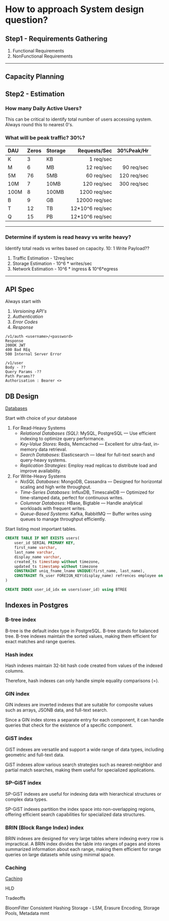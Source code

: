 # How to approach System design question?
## Step1 - Requirements Gathering 
1. Functional Requirements
2. NonFunctional Requirements

---
## Capacity Planning
## Step2 - Estimation
### How many Daily Active Users?
This can be critical to identify total number of users accessing system. Always round this to nearest 0's.

### What will be peak traffic? 30%?
| DAU  | Zeros | Storage |    Requests/Sec |  30%Peak/Hr |
|:-----|:------|---------|----------------:|------------:|
| K    | 3     | KB      |       1 req/sec |             |
| M    | 6     | MB      |      12 req/sec |  90 req/sec |
| 5M   | 76    | 5MB     |      60 req/sec | 120 req/sec |
| 10M  | 7     | 10MB    |     120 req/sec | 300 req/sec |
| 100M | 8     | 100MB   |    1200 req/sec |             |
| B    | 9     | GB      |   12000 req/sec |             |
| T    | 12    | TB      | 12*10^6 req/sec |             |
| Q    | 15    | PB      | 12*10^6 req/sec |             |
---
### Determine if system is read heavy vs write heavy?
Identify total reads vs writes based on capacity.
10: 1
Write Payload??
1. Traffic Estimation - 12req/sec
2. Storage Estimation - 10^6 * writes/sec
3. Network Estimation - 10^6 * ingress & 10^6*egress

---
## API Spec
Always start with
1. *Versioning API's*
2. *Authentication*
3. *Error Codes*
4. *Response* 
```declarative
/v1/auth <username>/<password>
Response 
200OK JWT
400 Bad REq
500 Internal Server Error
```

```
/v1/user 
Body - ??
Query Params -??
Path Params??
Authorisation : Bearer <>
```

## DB Design 
[Databases](database/databases.MD)

Start with choice of your database

1. For Read-Heavy Systems
   - _Relational Databases (SQL)_: MySQL, PostgreSQL — Use efficient indexing to optimize query performance.
   - _Key-Value Stores_: Redis, Memcached — Excellent for ultra-fast, in-memory data retrieval.
   - _Search Databases_: Elasticsearch — Ideal for full-text search and query-heavy systems.
   - _Replication Strategies_: Employ read replicas to distribute load and improve availability.
2. For Write-Heavy Systems
   - _NoSQL Databases_: MongoDB, Cassandra — Designed for horizontal scaling and high write throughput.
   - _Time-Series Databases_: InfluxDB, TimescaleDB — Optimized for time-stamped data, perfect for continuous writes.
   - _Columnar Databases_: HBase, Bigtable — Handle analytical workloads with frequent writes.
   - _Queue-Based Systems_: Kafka, RabbitMQ — Buffer writes using queues to manage throughput efficiently.

Start listing most important tables.
```sql
CREATE TABLE IF NOT EXISTS users(
    user_id SERIAL PRIMARY KEY,
    first_name varchar,
    last_name varchar,
    display_name varchar,
    created_ts timestamp without timezone,
    updated_ts timestamp without timezone 
    CONSTRAINT uniq_fname_lname UNIQUE(first_name, last_name),
    CONSTRAINT fk_user FOREIGN_KEY(display_name) refrences employee on delete (NO ACTION/ CASCADE/ SET NULL/RESTRICT)
)

CREATE INDEX user_id_idx on users(user_id) using BTREE 
```
## Indexes in Postgres
### B-tree index
B-tree is the default index type in PostgreSQL. B-tree stands for balanced tree.
B-tree indexes maintain the sorted values, making them efficient for exact matches and range queries.

### Hash index
Hash indexes maintain 32-bit hash code created from values of the indexed columns.

Therefore, hash indexes can only handle simple equality comparisons (=).

### GIN index
GIN indexes are inverted indexes that are suitable for composite values such as arrays, JSONB data, and full-text search.

Since a GIN index stores a separate entry for each component, 
it can handle queries that check for the existence of a specific component.

### GiST index
GiST indexes are versatile and support a wide range of data types, including geometric and full-text data.

GiST indexes allow various search strategies such as nearest-neighbor and partial match searches, 
making them useful for specialized applications.

### SP-GiST index
SP-GiST indexes are useful for indexing data with hierarchical structures or complex data types.

SP-GiST indexes partition the index space into non-overlapping regions, offering efficient search capabilities 
for specialized data structures.

### BRIN (Block Range Index) index
BRIN indexes are designed for very large tables where indexing every row is impractical.
A BRIN index divides the table into ranges of pages and stores summarized information about each range, 
making them efficient for range queries on large datasets while using minimal space.


### Caching

[Caching](database/caching.MD)

HLD

Tradeoffs


BloomFilter
Consistent Hashing
Storage - LSM, Erasure Encoding, Storage Pools, Metadata mmt
